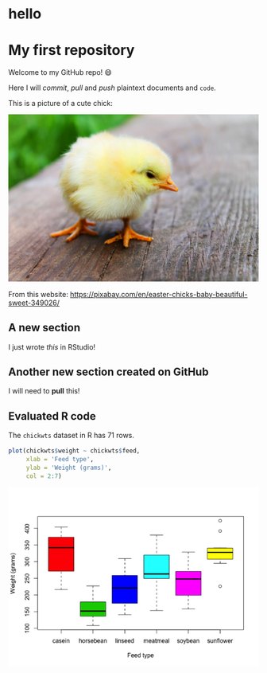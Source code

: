 
hello
=====

My first repository
===================

Welcome to my GitHub repo! :smile:

Here I will *commit*, *pull* and *push* plaintext documents and `code`.

This is a picture of a cute chick:

![chick](/chick.jpg)

From this website: <https://pixabay.com/en/easter-chicks-baby-beautiful-sweet-349026/>

A new section
-------------

I just wrote *this* in RStudio!

Another new section created on GitHub
-------------------------------------

I will need to **pull** this!

Evaluated R code
----------------

The `chickwts` dataset in R has 71 rows.

``` r
plot(chickwts$weight ~ chickwts$feed,
     xlab = 'Feed type',
     ylab = 'Weight (grams)',
     col = 2:7)
```

![](README_files/figure-markdown_github-ascii_identifiers/chickplot-1.png)
